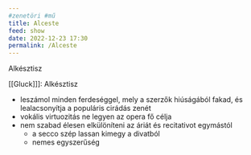 ```yaml
---
#zenetöri #mű
title: Alceste
feed: show
date: 2022-12-23 17:30
permalink: /Alceste
---
```

Alkésztisz

[[Gluck]]]: Alkésztisz
- leszámol minden ferdeséggel, mely a szerzők hiúságából fakad, és lealacsonyítja a populáris cirádás zenét
- vokális virtuozitás ne legyen az opera fő célja
- nem szabad élesen elkülöníteni az áriát és recitativot egymástól
	- a secco szép lassan kimegy a divatból
	- nemes egyszerűség